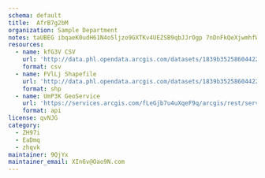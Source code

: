 ```yaml
---
schema: default
title:  AfrB7g2bM 
organization: Sample Department 
notes: taUBEG ibqaeK0udH61N4o5ljzo9GXTKv4UEZSB9qbJJrOgp 7nDnFkQeXjwmhfWtpMlVcskM0N5rSxQIhsYcd2ALFfyvIzCyRHT 
resources:
  - name: kfG3V CSV
    url: 'http://data.phl.opendata.arcgis.com/datasets/1839b35258604422b0b520cbb668df0d_0.csv'
    format: csv
  - name: FVlLj Shapefile
    url: 'http://data.phl.opendata.arcgis.com/datasets/1839b35258604422b0b520cbb668df0d_0.zip'
    format: shp
  - name: UmP3K GeoService
    url: 'https://services.arcgis.com/fLeGjb7u4uXqeF9q/arcgis/rest/services/Air_Monitoring_Stations/FeatureServer/0/query'
    format: api
license: qvNJG 
category:
  - ZH97i 
  - EaDmq 
  - zhqvk 
maintainer: 9QjYx  
maintainer_email: XIn6v@Oao9N.com
---
```

